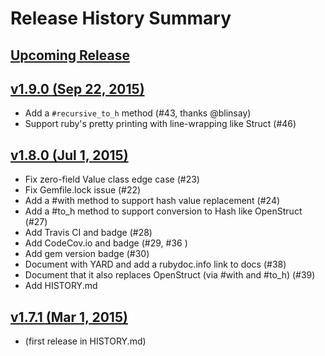 # Release History Summary

## [Upcoming Release](http://github.com/tcrayford/Values/compare/v1.9.0...master)

## [v1.9.0 (Sep 22, 2015)](http://github.com/tcrayford/Values/compare/v1.8.0...v1.9.0)

  - Add a `#recursive_to_h` method (#43, thanks @blinsay)
  - Support ruby's pretty printing with line-wrapping like Struct (#46)

## [v1.8.0 (Jul 1, 2015)](http://github.com/tcrayford/Values/compare/v1.7.1...v1.8.0)

  - Fix zero-field Value class edge case (#23)
  - Fix Gemfile.lock issue (#22)
  - Add a #with method to support hash value replacement (#24)
  - Add a #to_h method to support conversion to Hash like OpenStruct (#27)
  - Add Travis CI and badge (#28)
  - Add CodeCov.io and badge (#29, #36 )
  - Add gem version badge (#30)
  - Document with YARD and add a rubydoc.info link to docs (#38)
  - Document that it also replaces OpenStruct (via #with and #to_h) (#39)
  - Add HISTORY.md

## [v1.7.1 (Mar 1, 2015)](https://github.com/tcrayford/Values/commits/v1.7.1)

  - (first release in HISTORY.md)
